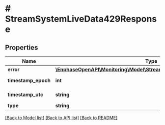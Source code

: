 # # StreamSystemLiveData429Response

## Properties

Name | Type | Description | Notes
------------ | ------------- | ------------- | -------------
**error** | [**\EnphaseOpenAPI\Monitoring\Model\StreamSystemLiveData429ResponseError**](StreamSystemLiveData429ResponseError.md) |  | [optional]
**timestamp_epoch** | **int** | Timestamp in epoch format. | [optional]
**timestamp_utc** | **string** | Timestamp in UTC format. | [optional]
**type** | **string** | request_exceeded_error | [optional]

[[Back to Model list]](../../README.md#models) [[Back to API list]](../../README.md#endpoints) [[Back to README]](../../README.md)

